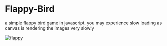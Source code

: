 # Flappy-Bird
a simple flappy bird game in javascript.
you may experience slow loading as canvas is rendering the images very slowly

![flappy](https://user-images.githubusercontent.com/60463836/182165210-f12409b9-aeb2-4438-8705-e5bd1bfd7a6f.PNG)
